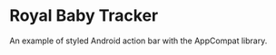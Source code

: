 Royal Baby Tracker
==================

An example of styled Android action bar with the AppCompat library.